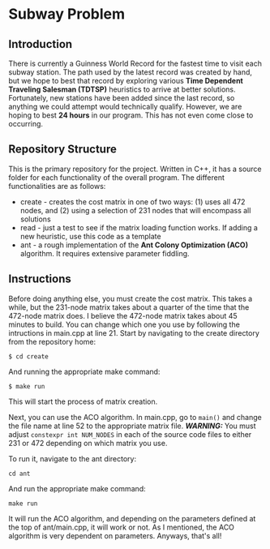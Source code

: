 # Subway Problem

## Introduction

There is currently a Guinness World Record for the fastest time to visit each subway station. The path used by the latest record was created by hand, but we hope to best that record by exploring various **Time Dependent Traveling Salesman (TDTSP)** heuristics to arrive at better solutions. Fortunately, new stations have been added since the last record, so anything we could attempt would technically qualify. However, we are hoping to best **24 hours** in our program. This has not even come close to occurring.

## Repository Structure

This is the primary repository for the project. Written in C++, it has a source folder for each functionality of the overall program. The different functionalities are as follows:

 * create - creates the cost matrix in one of two ways: (1) uses all 472 nodes, and (2) using a selection of 231 nodes that will encompass all solutions
 * read - just a test to see if the matrix loading function works. If adding a new heuristic, use this code as a template
 * ant - a rough implementation of the **Ant Colony Optimization (ACO)** algorithm. It requires extensive parameter fiddling.

## Instructions

Before doing anything else, you must create the cost matrix. This takes a while, but the 231-node matrix takes about a quarter of the time that the 472-node matrix does. I believe the 472-node matrix takes about 45 minutes to build. You can change which one you use by following the intructions in main.cpp at line 21. Start by navigating to the create directory from the repository home:

`$ cd create`

And running the appropriate make command:

`$ make run`

This will start the process of matrix creation.

Next, you can use the ACO algorithm. In main.cpp, go to `main()` and change the file name at line 52 to the appropriate matrix file. _**WARNING:**_ You must adjust `constexpr int NUM_NODES` in each of the source code files to either 231 or 472 depending on which matrix you use.

To run it, navigate to the ant directory:

`cd ant`

And run the appropriate make command:

`make run`

It will run the ACO algorithm, and depending on the parameters defined at the top of ant/main.cpp, it will work or not. As I mentioned, the ACO algorithm is very dependent on parameters. Anyways, that's all!